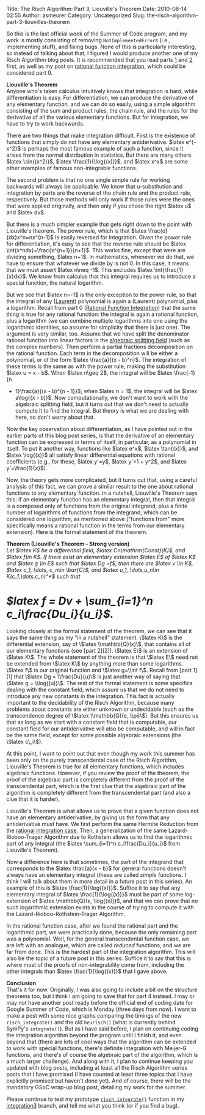 Title: The Risch Algorithm: Part 3, Liouville's Theorem
Date: 2010-08-14 02:55
Author: asmeurer
Category: Uncategorized
Slug: the-risch-algorithm-part-3-liouvilles-theorem

So this is the last official week of the Summer of Code program, and my
work is mostly consisting of removing `NotImplementedError`s (i.e.,
implementing stuff), and fixing bugs. None of this is particularly
interesting, so instead of talking about that, I figured I would produce
another one of my Risch Algorithm blog posts. It is recommended that you
read parts [1][] and [2][] first, as well as my post on [rational
function integration][], which could be considered part 0.

**Liouville's Theorem**  
Anyone who's taken calculus intuitively knows that integration is hard,
while differentiation is easy. For differentiation, we can produce the
derivative of any elementary function, and we can do so easily, using a
simple algorithm consisting of the sum and product rules, the chain
rule, and the rules for the derivative of all the various elementary
functions. But for integration, we have to try to work backwards.

There are two things that make integration difficult. First is the
existence of functions that simply do not have any elementary
antiderivative. \$latex e\^{-x\^2}\$ is perhaps the most famous example
of such a function, since it arises from the normal distribution in
statistics. But there are many others. \$latex \\sin{(x\^2)}\$, \$latex
\\frac{1}{\\log{(x)}}\$, and \$latex x\^x\$ are some other examples of
famous non-integrable functions.

The second problem is that no one single simple rule for working
backwards will always be applicable. We know that u-substitution and
integration by parts are the reverse of the chain rule and the product
rule, respectively. But those methods will only work if those rules were
the ones that were applied originally, and then only if you chose the
right \$latex u\$ and \$latex dv\$.

But there is a much simpler example that gets right down to the point
with Liouville's theorem. The power rule, which is that \$latex
\\frac{d}{dx}x\^n=nx\^{n-1}\$ is easily reversed for integration. Given
the power rule for differentiation, it's easy to see that the reverse
rule should be \$latex \\int{x\^ndx}=\\frac{x\^{n+1}}{n+1}\$. This works
fine, except that were are dividing something, \$latex n+1\$. In
mathematics, whenever we do that, we have to ensure that whatever we
divide by is not 0. In this case, it means that we must assert \$latex
n\\neq -1\$. This excludes \$latex \\int{\\frac{1}{x}dx}\$. We know from
calculus that this integral requires us to introduce a special function,
the natural logarithm.

But we see that \$latex n=-1\$ is the only exception to the power rule,
so that the integral of any ([Laurent][]) polynomial is again a
(Laurent) polynomial, plus a logarithm. Recall from part 0 ([Rational
Function Integration][rational function integration]) that the same
thing is true for any rational function: the integral is again a
rational function, plus a logarithm (we can combine multiple logarithms
into one using the logarithmic identities, so assume for simplicity that
there is just one). The argument is very similar, too. Assume that we
have split the denominator rational function into linear factors in the
[algebraic splitting field][] (such as the complex numbers). Then
perform a partial fractions decomposition on the rational function. Each
term in the decomposition will be either a polynomial, or of the form
\$latex \\frac{a}{(x - b)\^n}\$. The integration of these terms is the
same as with the power rule, making the substitution \$latex u = x -
b\$. When \$latex n\\geq 2\$, the integral will be \$latex \\frac{-1}{n
- 1}\\frac{a}{(x - b)\^{n - 1}}\$; when \$latex n = 1\$, the integral
will be \$latex a\\log{(x - b)}\$. Now computationally, we don't want to
work with the algebraic splitting field, but it turns out that we don't
need to actually compute it to find the integral. But theory is what we
are dealing with here, so don't worry about that.

Now the key observation about differentiation, as I have pointed out in
the earlier parts of this blog post series, is that the derivative of an
elementary function can be expressed in terms of itself, in particular,
as a polynomial in itself. To put it another way, functions like \$latex
e\^x\$, \$latex \\tan{(x)}\$, and \$latex \\log{(x)}\$ all satisfy
linear differential equations with rational coefficients (e.g., for
these, \$latex y'=y\$, \$latex y'=1 + y\^2\$, and \$latex
y'=\\frac{1}{x}\$).

Now, the theory gets more complicated, but it turns out that, using a
careful analysis of this fact, we can prove a similar result to the one
about rational functions to any elementary function. In a nutshell,
Liouville's Theorem says this: if an elementary function has an
elementary integral, then that integral is a composed only of functions
from the original integrand, plus a finite number of logarithms of
functions from the integrand, which can be considered one logarithm, as
mentioned above ("functions from" more specifically means a rational
function in the terms from our elementary extension). Here is the formal
statement of the theorem.

**Theorem (Liouville's Theorem - Strong version)**  
<em>Let \$latex K\$ be a differential field, \$latex
C=\\mathrm{Const}(K)\$, and \$latex f\\in K\$. If there exist an
elementary extension \$latex E\$ of \$latex K\$ and \$latex g \\in E\$
such that \$latex Dg =f\$, then there are \$latex v \\in K\$, \$latex
c\_1, \\dots, c\_n\\in \\bar{C}\$, and \$latex u\_1, \\dots,u\_n\\in
K(c\_1,\\dots,c\_n)\^\*\$ such that

\$latex f = Dv + \\sum\_{i=1}\^n c\_i\\frac{Du\_i}{u\_i}\$.  
============================================================

</em>  
Looking closely at the formal statement of the theorem, we can see that
it says the same thing as my "in a nutshell" statement. \$latex K\$ is
the differential extension, say of \$latex \\mathbb{Q}(x)\$, that
contains all of our elementary functions (see [part 2][2]). \$latex E\$
is an extension of \$latex K\$. The whole statement of the theorem is
that \$latex E\$ need not be extended from \$latex K\$ by anything more
than some logarithms. \$latex f\$ is our original function and \$latex
g=\\int f\$. Recall from [part 1][1] that \$latex Dg = \\frac{Du}{u}\$
is just another way of saying that \$latex g = \\log{(u)}\$. The rest of
the formal statement is some specifics dealing with the constant field,
which assure us that we do not need to introduce any new constants in
the integration. This fact is actually important to the decidability of
the Risch Algorithm, because many problems about constants are either
unknown or undecidable (such as the transcendence degree of \$latex
\\mathbb{Q}(e, \\pi)\$). But this ensures us that as long as we start
with a constant field that is computable, our constant field for our
antiderivative will also be computable, and will in fact be the same
field, except for some possible algebraic extensions (the \$latex
c\_i\$).

At this point, I want to point out that even though my work this summer
has been only on the purely transcendental case of the Risch Algorithm,
Liouville's Theorem is true for all elementary functions, which includes
algebraic functions. However, if you review the proof of the theorem,
the proof of the algebraic part is completely different from the proof
of the transcendental part, which is the first clue that the algebraic
part of the algorithm is completely different from the transcendental
part (and also a clue that it is harder).

Liouville's Theorem is what allows us to prove that a given function
does not have an elementary antiderivative, by giving us the form that
any antiderivative must have. We first perform the same Hermite
Reduction from the [rational integration case][rational function
integration]. Then, a generalization of the same Lazard-Rioboo-Trager
Algorithm due to Rothstein allows us to find the logarithmic part of any
integral (the \$latex \\sum\_{i=1}\^n c\_i\\frac{Du\_i}{u\_i}\$ from
Liouville's Theorem).

Now a difference here is that sometimes, the part of the integrand that
corresponds to the \$latex \\frac{a}{x - b}\$ for general functions
doesn't always have an elementary integral (these are called *simple*
functions. I think I will talk about them in more detail in a future
post in this series). An example of this is \$latex
\\frac{1}{\\log{(x)}}\$. Suffice it to say that any elementary integral
of \$latex \\frac{1}{\\log{(x)}}\$ must be part of some log-extension of
\$latex \\mathbb{Q}(x, \\log{(x)})\$, and that we can prove that no such
logarithmic extension exists in the course of trying to compute it with
the Lazard-Rioboo-Rothstein-Trager Algorithm.

In the rational function case, after we found the rational part and the
logarithmic part, we were practically done, because the only remaining
part was a polynomial. Well, for the general transcendental function
case, we are left with an analogue, which are called *reduced*
functions, and we are far from done. This is the hardest part of the
integration algorithm. This will also be the topic of a future post in
this series. Suffice it to say that this is where most of the proofs of
non-integrability come from, including the other integrals than \$latex
\\frac{1}{\\log{(x)}}\$ that I gave above.

**Conclusion**  
That's it for now. Originally, I was also going to include a bit on the
structure theorems too, but I think I am going to save that for part 4
instead. I may or may not have another post ready before the official
end of coding date for Google Summer of Code, which is Monday (three
days from now). I want to make a post with some nice graphs comparing
the timings of the new `risch_integrate()` and the old `heurisch()`
(what is currently behind SymPy's `integrate()`). But as I have said
before, I plan on continuing coding the integration algorithm beyond the
program until I finish it, and even beyond that (there are lots of cool
ways that the algorithm can be extended to work with special functions,
there's definite integration with Meijer-G functions, and there's of
course the algebraic part of the algorithm, which is a much larger
challenge). And along with it, I plan to continue keeping you updated
with blog posts, including at least all the Risch Algorithm series posts
that I have promised (I have counted at least three topics that I have
explicitly promised but haven't done yet). And of course, there will be
the mandatory GSoC wrap-up blog post, detailing my work for the summer.

Please continue to test my prototype [`risch_integrate()`][] function in
my [integration3][] branch, and tell me what you think (or if you find a
bug).

  [1]: http://asmeurersympy.wordpress.com/2010/06/30/the-risch-algorithm-part-1/
  [2]: http://asmeurersympy.wordpress.com/2010/07/24/the-risch-algorithm-part-2-elementary-functions/
  [rational function integration]: http://asmeurersympy.wordpress.com/2010/06/11/integration-of-rational-functions/
  [Laurent]: http://en.wikipedia.org/wiki/Laurent_polynomial
  [algebraic splitting field]: http://en.wikipedia.org/wiki/Algebraic_splitting_field
  [`risch_integrate()`]: http://asmeurersympy.wordpress.com/2010/08/05/prototype-risch_integrate-function-ready-for-testing/
  [integration3]: http://github.com/asmeurer/sympy/tree/integration3
